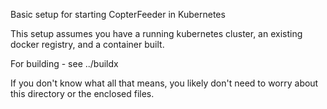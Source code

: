 Basic setup for starting CopterFeeder in Kubernetes


This setup assumes you have a running kubernetes cluster, an existing docker registry, and a container built. 

For building - see ../buildx

If you don't know what all that means, you likely don't need to worry about this directory or the enclosed files.
